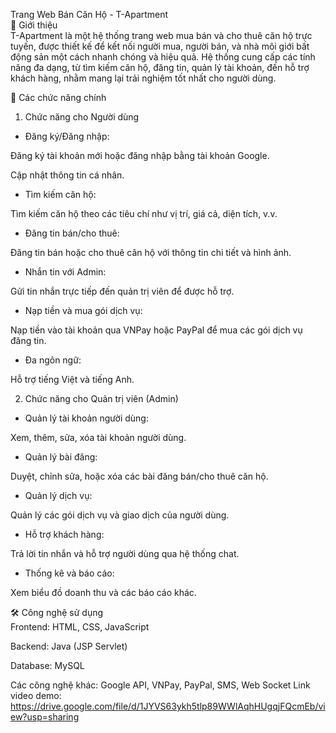 Trang Web Bán Căn Hộ - T-Apartment  
📌 Giới thiệu  
T-Apartment là một hệ thống trang web mua bán và cho thuê căn hộ trực tuyến, được thiết kế để kết nối người mua, người bán, và nhà môi giới bất động sản một cách nhanh chóng và hiệu quả. Hệ thống cung cấp các tính năng đa dạng, từ tìm kiếm căn hộ, đăng tin, quản lý tài khoản, đến hỗ trợ khách hàng, nhằm mang lại trải nghiệm tốt nhất cho người dùng.  

🚀 Các chức năng chính  
1. Chức năng cho Người dùng  
- Đăng ký/Đăng nhập:  

Đăng ký tài khoản mới hoặc đăng nhập bằng tài khoản Google.  

Cập nhật thông tin cá nhân.  

- Tìm kiếm căn hộ:  

Tìm kiếm căn hộ theo các tiêu chí như vị trí, giá cả, diện tích, v.v.  

- Đăng tin bán/cho thuê:  

Đăng tin bán hoặc cho thuê căn hộ với thông tin chi tiết và hình ảnh.  

- Nhắn tin với Admin:  

Gửi tin nhắn trực tiếp đến quản trị viên để được hỗ trợ.  

- Nạp tiền và mua gói dịch vụ:  

Nạp tiền vào tài khoản qua VNPay hoặc PayPal để mua các gói dịch vụ đăng tin.  

- Đa ngôn ngữ:  

Hỗ trợ tiếng Việt và tiếng Anh.  

2. Chức năng cho Quản trị viên (Admin)  
- Quản lý tài khoản người dùng:  

Xem, thêm, sửa, xóa tài khoản người dùng.  

- Quản lý bài đăng:  

Duyệt, chỉnh sửa, hoặc xóa các bài đăng bán/cho thuê căn hộ.  

- Quản lý dịch vụ:  

Quản lý các gói dịch vụ và giao dịch của người dùng.  

- Hỗ trợ khách hàng:  

Trả lời tin nhắn và hỗ trợ người dùng qua hệ thống chat.  

- Thống kê và báo cáo:  

Xem biểu đồ doanh thu và các báo cáo khác.  

🛠️ Công nghệ sử dụng  
Frontend: HTML, CSS, JavaScript  

Backend: Java (JSP Servlet)  

Database: MySQL  

Các công nghệ khác: Google API, VNPay, PayPal, SMS, Web Socket
Link video demo:  
https://drive.google.com/file/d/1JYVS63ykh5tlp89WWlAqhHUgqjFQcmEb/view?usp=sharing
